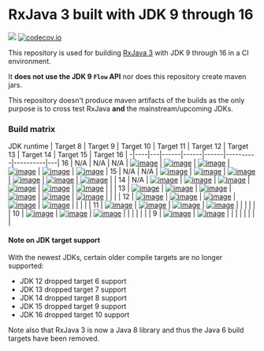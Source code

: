 # RxJava 3 built with JDK 9 through 16

<a href='https://travis-ci.org/akarnokd/RxJava3_BuildMatrix/builds'><img src='https://travis-ci.org/akarnokd/RxJava3_BuildMatrix.svg?branch=master'></a>
[![codecov.io](http://codecov.io/github/akarnokd/RxJava3_BuildMatrix/coverage.svg?branch=master)](https://codecov.io/gh/akarnokd/RxJava3_BuildMatrix/branch/master)

This repository is used for building [RxJava 3](https://github.com/ReactiveX/RxJava) with JDK 9 through 16 in a CI environment. 

It **does not use the JDK 9 `Flow` API** nor does this repository create maven jars.

This repository doesn't produce maven artifacts of the builds as the only purpose is to cross test RxJava **and** the mainstream/upcoming JDKs.

### Build matrix

JDK runtime | Target 8 | Target 9 | Target 10 | Target 11 | Target 12 | Target 13 | Target 14 | Target 15 | Target 16 |
-|----|---|------|------|------|----------|----------|---|
16 |  N/A |  N/A |  N/A | [![image](https://travis-matrix-badges.herokuapp.com/repos/akarnokd/RxJava3_BuildMatrix/branches/master/1)](https://travis-ci.org/akarnokd/RxJava3_BuildMatrix.svg?branch=master) | [![image](https://travis-matrix-badges.herokuapp.com/repos/akarnokd/RxJava3_BuildMatrix/branches/master/2)](https://travis-ci.org/akarnokd/RxJava3_BuildMatrix.svg?branch=master) | [![image](https://travis-matrix-badges.herokuapp.com/repos/akarnokd/RxJava3_BuildMatrix/branches/master/3)](https://travis-ci.org/akarnokd/RxJava3_BuildMatrix.svg?branch=master) | [![image](https://travis-matrix-badges.herokuapp.com/repos/akarnokd/RxJava3_BuildMatrix/branches/master/4)](https://travis-ci.org/akarnokd/RxJava3_BuildMatrix.svg?branch=master) | [![image](https://travis-matrix-badges.herokuapp.com/repos/akarnokd/RxJava3_BuildMatrix/branches/master/5)](https://travis-ci.org/akarnokd/RxJava3_BuildMatrix.svg?branch=master) | [![image](https://travis-matrix-badges.herokuapp.com/repos/akarnokd/RxJava3_BuildMatrix/branches/master/6)](https://travis-ci.org/akarnokd/RxJava3_BuildMatrix.svg?branch=master) | 
15 |  N/A |  N/A | [![image](https://travis-matrix-badges.herokuapp.com/repos/akarnokd/RxJava3_BuildMatrix/branches/master/7)](https://travis-ci.org/akarnokd/RxJava3_BuildMatrix.svg?branch=master) | [![image](https://travis-matrix-badges.herokuapp.com/repos/akarnokd/RxJava3_BuildMatrix/branches/master/8)](https://travis-ci.org/akarnokd/RxJava3_BuildMatrix.svg?branch=master) | [![image](https://travis-matrix-badges.herokuapp.com/repos/akarnokd/RxJava3_BuildMatrix/branches/master/9)](https://travis-ci.org/akarnokd/RxJava3_BuildMatrix.svg?branch=master) | [![image](https://travis-matrix-badges.herokuapp.com/repos/akarnokd/RxJava3_BuildMatrix/branches/master/10)](https://travis-ci.org/akarnokd/RxJava3_BuildMatrix.svg?branch=master) | [![image](https://travis-matrix-badges.herokuapp.com/repos/akarnokd/RxJava3_BuildMatrix/branches/master/11)](https://travis-ci.org/akarnokd/RxJava3_BuildMatrix.svg?branch=master) | [![image](https://travis-matrix-badges.herokuapp.com/repos/akarnokd/RxJava3_BuildMatrix/branches/master/12)](https://travis-ci.org/akarnokd/RxJava3_BuildMatrix.svg?branch=master) |  | 
14 |  N/A | [![image](https://travis-matrix-badges.herokuapp.com/repos/akarnokd/RxJava3_BuildMatrix/branches/master/13)](https://travis-ci.org/akarnokd/RxJava3_BuildMatrix.svg?branch=master) | [![image](https://travis-matrix-badges.herokuapp.com/repos/akarnokd/RxJava3_BuildMatrix/branches/master/14)](https://travis-ci.org/akarnokd/RxJava3_BuildMatrix.svg?branch=master) | [![image](https://travis-matrix-badges.herokuapp.com/repos/akarnokd/RxJava3_BuildMatrix/branches/master/15)](https://travis-ci.org/akarnokd/RxJava3_BuildMatrix.svg?branch=master) | [![image](https://travis-matrix-badges.herokuapp.com/repos/akarnokd/RxJava3_BuildMatrix/branches/master/16)](https://travis-ci.org/akarnokd/RxJava3_BuildMatrix.svg?branch=master) | [![image](https://travis-matrix-badges.herokuapp.com/repos/akarnokd/RxJava3_BuildMatrix/branches/master/17)](https://travis-ci.org/akarnokd/RxJava3_BuildMatrix.svg?branch=master) | [![image](https://travis-matrix-badges.herokuapp.com/repos/akarnokd/RxJava3_BuildMatrix/branches/master/18)](https://travis-ci.org/akarnokd/RxJava3_BuildMatrix.svg?branch=master) |  |  | 
13 | [![image](https://travis-matrix-badges.herokuapp.com/repos/akarnokd/RxJava3_BuildMatrix/branches/master/19)](https://travis-ci.org/akarnokd/RxJava3_BuildMatrix.svg?branch=master) | [![image](https://travis-matrix-badges.herokuapp.com/repos/akarnokd/RxJava3_BuildMatrix/branches/master/20)](https://travis-ci.org/akarnokd/RxJava3_BuildMatrix.svg?branch=master) | [![image](https://travis-matrix-badges.herokuapp.com/repos/akarnokd/RxJava3_BuildMatrix/branches/master/21)](https://travis-ci.org/akarnokd/RxJava3_BuildMatrix.svg?branch=master) | [![image](https://travis-matrix-badges.herokuapp.com/repos/akarnokd/RxJava3_BuildMatrix/branches/master/22)](https://travis-ci.org/akarnokd/RxJava3_BuildMatrix.svg?branch=master) | [![image](https://travis-matrix-badges.herokuapp.com/repos/akarnokd/RxJava3_BuildMatrix/branches/master/23)](https://travis-ci.org/akarnokd/RxJava3_BuildMatrix.svg?branch=master) | [![image](https://travis-matrix-badges.herokuapp.com/repos/akarnokd/RxJava3_BuildMatrix/branches/master/24)](https://travis-ci.org/akarnokd/RxJava3_BuildMatrix.svg?branch=master) |  |  |  | 
12 | [![image](https://travis-matrix-badges.herokuapp.com/repos/akarnokd/RxJava3_BuildMatrix/branches/master/25)](https://travis-ci.org/akarnokd/RxJava3_BuildMatrix.svg?branch=master) | [![image](https://travis-matrix-badges.herokuapp.com/repos/akarnokd/RxJava3_BuildMatrix/branches/master/26)](https://travis-ci.org/akarnokd/RxJava3_BuildMatrix.svg?branch=master) | [![image](https://travis-matrix-badges.herokuapp.com/repos/akarnokd/RxJava3_BuildMatrix/branches/master/27)](https://travis-ci.org/akarnokd/RxJava3_BuildMatrix.svg?branch=master) | [![image](https://travis-matrix-badges.herokuapp.com/repos/akarnokd/RxJava3_BuildMatrix/branches/master/28)](https://travis-ci.org/akarnokd/RxJava3_BuildMatrix.svg?branch=master) | [![image](https://travis-matrix-badges.herokuapp.com/repos/akarnokd/RxJava3_BuildMatrix/branches/master/29)](https://travis-ci.org/akarnokd/RxJava3_BuildMatrix.svg?branch=master) |  |  |  |  | 
11 | [![image](https://travis-matrix-badges.herokuapp.com/repos/akarnokd/RxJava3_BuildMatrix/branches/master/30)](https://travis-ci.org/akarnokd/RxJava3_BuildMatrix.svg?branch=master) | [![image](https://travis-matrix-badges.herokuapp.com/repos/akarnokd/RxJava3_BuildMatrix/branches/master/31)](https://travis-ci.org/akarnokd/RxJava3_BuildMatrix.svg?branch=master) | [![image](https://travis-matrix-badges.herokuapp.com/repos/akarnokd/RxJava3_BuildMatrix/branches/master/32)](https://travis-ci.org/akarnokd/RxJava3_BuildMatrix.svg?branch=master) | [![image](https://travis-matrix-badges.herokuapp.com/repos/akarnokd/RxJava3_BuildMatrix/branches/master/33)](https://travis-ci.org/akarnokd/RxJava3_BuildMatrix.svg?branch=master) |  |  |  |  |  | 
10 | [![image](https://travis-matrix-badges.herokuapp.com/repos/akarnokd/RxJava3_BuildMatrix/branches/master/34)](https://travis-ci.org/akarnokd/RxJava3_BuildMatrix.svg?branch=master) | [![image](https://travis-matrix-badges.herokuapp.com/repos/akarnokd/RxJava3_BuildMatrix/branches/master/35)](https://travis-ci.org/akarnokd/RxJava3_BuildMatrix.svg?branch=master) | [![image](https://travis-matrix-badges.herokuapp.com/repos/akarnokd/RxJava3_BuildMatrix/branches/master/36)](https://travis-ci.org/akarnokd/RxJava3_BuildMatrix.svg?branch=master) |  |  |  |  |  |  | 
9 | [![image](https://travis-matrix-badges.herokuapp.com/repos/akarnokd/RxJava3_BuildMatrix/branches/master/37)](https://travis-ci.org/akarnokd/RxJava3_BuildMatrix.svg?branch=master) | [![image](https://travis-matrix-badges.herokuapp.com/repos/akarnokd/RxJava3_BuildMatrix/branches/master/38)](https://travis-ci.org/akarnokd/RxJava3_BuildMatrix.svg?branch=master) |  |  |  |  |  |  |  | 

#### Note on JDK target support

With the newest JDKs, certain older compile targets are no longer supported:
- JDK 12 dropped target 6 support
- JDK 13 dropped target 7 support
- JDK 14 dropped target 8 support
- JDK 15 dropped target 9 support
- JDK 16 dropped target 10 support

Note also that RxJava 3 is now a Java 8 library and thus the Java 6 build targets have been removed.
